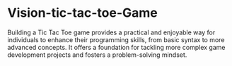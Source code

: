 # Vision-tic-tac-toe-Game
Building a Tic Tac Toe game provides a practical and enjoyable way for individuals to enhance their programming skills, from basic syntax to more advanced concepts. It offers a foundation for tackling more complex game development projects and fosters a problem-solving mindset.
